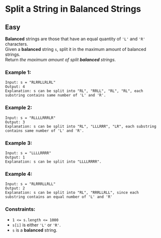 # Split a String in Balanced Strings
## Easy

**Balanced** strings are those that have an equal quantity of `'L'` and `'R'` characters.\
Given a **balanced** string `s`, split it in the maximum amount of balanced strings.\
Return *the maximum amount of split **balanced** strings*.

### Example 1:
```
Input: s = "RLRRLLRLRL"
Output: 4
Explanation: s can be split into "RL", "RRLL", "RL", "RL", each substring contains same number of 'L' and 'R'.
```

### Example 2:
```
Input: s = "RLLLLRRRLR"
Output: 3
Explanation: s can be split into "RL", "LLLRRR", "LR", each substring contains same number of 'L' and 'R'.
```

### Example 3:
```
Input: s = "LLLLRRRR"
Output: 1
Explanation: s can be split into "LLLLRRRR".
```

### Example 4:
```
Input: s = "RLRRRLLRLL"
Output: 2
Explanation: s can be split into "RL", "RRRLLRLL", since each substring contains an equal number of 'L' and 'R'
```

### Constraints:
- `1 <= s.length <= 1000`
- `s[i]` is either `'L'` or `'R'`.
- `s` is a **balanced** string.

